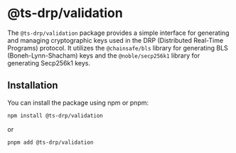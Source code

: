 # @ts-drp/validation

The `@ts-drp/validation` package provides a simple interface for generating and managing cryptographic keys used in the DRP (Distributed Real-Time Programs) protocol. It utilizes the `@chainsafe/bls` library for generating BLS (Boneh-Lynn-Shacham) keys and the `@noble/secp256k1` library for generating Secp256k1 keys.

## Installation

You can install the package using npm or pnpm:

```bash
npm install @ts-drp/validation
```

or

```bash
pnpm add @ts-drp/validation
```